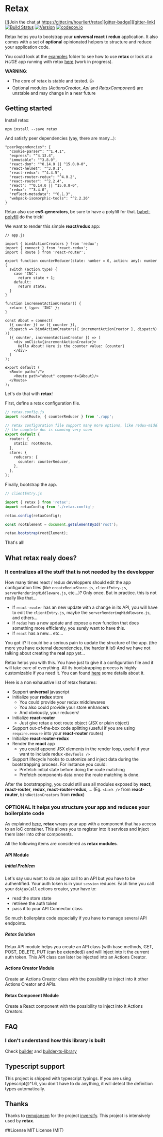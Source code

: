 # Retax

[![Join the chat at https://gitter.im/hourliert/retax][gitter-badge]][gitter-link]
[![Build Status][travis-badge]][travis-link]
[![Version][version-badge]][version-link]
[![codecov.io][codecov-badge]][codecov-link]


Retax helps you to bootstrap your **universal react / redux** application.
It also comes with a set of **optional** opinionated helpers to structure and reduce your application code.

You could look at the [examples](https://github.com/retaxJS/retax/tree/master/examples) folder to see how to use **retax** or look at a *HUGE* app running with retax [here][seed] (work in progress).

**WARNING**:
* The core of retax is stable and tested. :thumbsup:
* Optional modules (*ActionsCreator*, *Api* and *RetaxComponent*) are unstable and may change in a near future

## Getting started

Install retax:
```
npm install --save retax
```

And satisfy peer dependencies (yay, there are many...):
```
"peerDependencies": {
  "cookie-parser": "^1.4.1",
  "express": "^4.13.4",
  "immutable": "^3.8.0",
  "react-dom": "^0.14.0 || ^15.0.0-0",
  "react-helmet": "^3.0.1",
  "react-redux": "^4.4.5",
  "react-router-redux": "^4.0.2",
  "react-router": "^2.2.4",
  "react": "^0.14.0 || ^15.0.0-0",
  "redux": "^3.4.0",
  "reflect-metadata": "^0.1.3",
  "webpack-isomorphic-tools": "^2.2.26"
}
```

Retax also use **es6-generators**, be sure to have a polyfill for that. [babel-polyfill](https://babeljs.io/docs/usage/polyfill/) do the trick!


We want to render this simple **react/redux** app:

```tsx
// app.js

import { bindActionCreators } from 'redux';
import { connect } from 'react-redux';
import { Route } from 'react-router';

export function counterReducer(state: number = 0, action: any): number {
  switch (action.type) {
    case 'INC':
      return state + 1;
    default:
      return state;
  }
}

function incrementActionCreator() {
  return { type: 'INC' };
}

const About = connect(
  ({ counter }) => ({ counter }),
  dispatch => bindActionCreators({ incrementActionCreator }, dispatch)
)(
  ({ counter, incrementActionCreator }) => (
    <div onClick={incrementActionCreator}>
      Hello About! Here is the counter value: {counter}
    </div>
  )
);

export default (
  <Route path="/">
    <Route path="about" component={About}/>
  </Route>
);

```

Let's do that with **retax**!

First, define a retax configuration file.

```ts
// retax.config.js
import rootRoute, { counterReducer } from './app';

// retax configuration file support many more options, like redux-middleware, redux-store-enhancer, dynamic rootRoute evaluation, etc...
// the complete doc is comming very soon
export default {
  router: {
    static: rootRoute,
  },
  store: {
    reducers: {
      counter: counterReducer,
    },
  },
};

```

Finally, bootstrap the app.

```ts
// clientEntry.js

import { retax } from 'retax';
import retaxConfig from './retax.config';

retax.config(retaxConfig);

const rootElement = document.getElementById('root');

retax.bootstrap(rootElement);

```

That's all!

## What retax realy does?
### It centralizes all the stuff that is not needed by the developper
How many times react / redux developpers should edit the app configuration files (like `createReduxStore.js`, `clientEntry.js`, `serverRenderingMiddleware.js`, etc...)?
Only once. But in practice. this is not really like that...
* If `react-router` has an new update with a change in its API, you will have to edit the `clientEntry.js`, maybe the `serverRenderingMiddleware.js`, and others...
* If `redux` has a new update and expose a new function that does something more efficiently, you surely want to have this.
* If `react` has a new... etc...

You got it? It could be a serious pain to update the structure of the app. (the more you have external dependencies, the harder it is!)
And we have not talking about creating the **real** app yet...


Retax helps you with this. You have just to give it a configuration file and it will take care of everything.
All its bootstrapping process is highly customizable if you need it.
You can found [here](https://github.com/retaxJS/retax-core#bootstrapping) some details about it.

Here is a non exhaustive list of retax features:

* Support **universal** javascript
* Initialize your **redux** store
  * You could provide your redux middlewares
  * You also could provide your store enhancers
  * And obviously, your reducers!
* Initialize **react-router**
  * Just give retax a root route object (JSX or plain object)
* Support out-of-the-box code splitting (useful if you are using `require.ensure` into your **react-router** routes)
* Initialize **react-router-redux**
* Render the **react** app
  * you could append JSX elements in the render loop, useful if your want to include redux `<DevTools />`
* Support lifecycle hooks to customize and inject data during the bootstrapping process. For instance you could:
  * Prefetch initial state before doing the route matching
  * Prefetch components data once the route matching is done.

After the bootstrapping, you could still use all modules exposed by **react**, **react-router**, **redux**, **react-router-redux**, ...
(Eg. `<Link />` from **react-router**, `bindActionCreators` from **redux**)


### **OPTIONAL** It helps you structure your app and reduces your boilerplate code
As explained [here](https://github.com/retaxJS/retax-core#provide-a-inversion-of-control-container-to-retax-modules), **retax** wraps your app
with a component that has access to an IoC container. This allows you to register into it services and inject them later into other components.

All the following items are considered as **retax modules**.

#### API Module
##### Initial Problem
Let's say uou want to do an ajax call to an API but you have to be authentified. Your auth token is in your `session` reducer.
Each time you call your `doAjaxCall` actions creator, your have to:
* read the store state
* retrieve the auth token
* pass it to your API Connector class

So much boilerplate code especially if you have to manage several API endpoints.

##### Retax Solution
Retax API module helps you create an API class (with base methods, GET, POST, DELETE, PUT (can be extended)) and will inject into it the current auth token.
This API class can later be injected into an Actions Creator.

#### Actions Creator Module
Create an Actions Creator class with the possibility to inject into it other Actions Creator and APIs.

#### Retax Component Module
Create a React component with the possibility to inject into it Actions Creators.


## FAQ
### I don't understand how this library is built
Check [builder][builder-link] and [builder-ts-library][builder-ts-library-link]


## Typescript support
This project is shipped with typescript typings.
If you are using typescript@^1.6, you don't have to do anything, it will detect the definition types automatically.

## **Thanks**
Thanks to [remojansen](https://github.com/remojansen) for the project [inversify](https://github.com/inversify/InversifyJS/).
This project is intensively used by **retax**.

##License
MIT License (MIT)


[gitter-badge]: https://badges.gitter.im/hourliert/retax.svg
[gitter-link]: https://gitter.im/hourliert/retax?utm_source=badge&utm_medium=badge&utm_campaign=pr-badge&utm_content=badge
[travis-badge]: https://travis-ci.org/retaxJS/retax.svg?branch=master
[travis-link]: https://travis-ci.org/retaxJS/retax
[version-badge]: https://badge.fury.io/js/retax.svg
[version-link]: https://badge.fury.io/js/retax
[codecov-badge]: https://codecov.io/github/retaxJS/retax/coverage.svg?branch=master
[codecov-link]: https://codecov.io/github/retaxJS/retax?branch=master
[seed]: https://github.com/hourliert/react-seed
[builder-link]: http://builder.formidable.com/
[builder-ts-library-link]: https://github.com/hourliert/builder-ts-library
